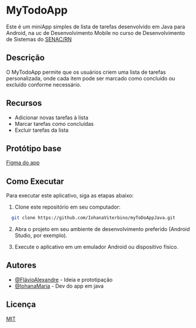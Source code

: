 
# MyTodoApp

Este é um miniApp simples de lista de tarefas desenvolvido em Java para Android, na uc de Desenvolvimento Mobile no curso de Desenvolvimento de Sistemas do [SENAC/RN](https://www.rn.senac.br/)

## Descrição

O MyTodoApp permite que os usuários criem uma lista de tarefas personalizada, onde cada item pode ser marcado como concluído ou excluído conforme necessário.

## Recursos

- Adicionar novas tarefas à lista
- Marcar tarefas como concluídas
- Excluir tarefas da lista


## Protótipo base

[Figma do app](https://www.figma.com/file/fHLb4ZOdxTA3zfEnISALEj/Untitled?type=design&node-id=0%3A1&mode=design&t=4geV9XpWTgTQTbKy-1)


## Como Executar

Para executar este aplicativo, siga as etapas abaixo:

1. Clone este repositório em seu computador:

```bash
  git clone https://github.com/IohanaViterbino/myToDoAppJava.git
```

2. Abra o projeto em seu ambiente de desenvolvimento preferido (Android Studio, por exemplo).

3. Execute o aplicativo em um emulador Android ou dispositivo físico.

## Autores

- [@FlávioAlexandre](https://github.com/ClarkAshida) - Ideia e prototipação
- [@IohanaMaria](https://github.com/IohanaViterbino) - Dev do app em java

## Licença

[MIT](https://choosealicense.com/licenses/mit/)

